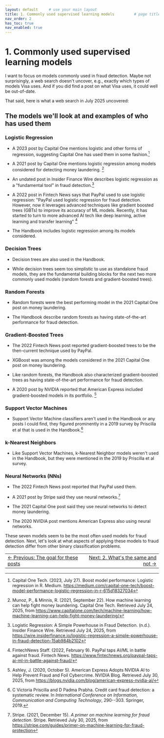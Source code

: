 ```yaml
---
layout: default     # use your main layout
title: 1. Commonly used supervised learning models         # page title
nav_order: 2
has_toc: true
nav_enabled: true
---
```


# 1. Commonly used supervised learning models

I want to focus on models commonly used in fraud detection. Maybe not
surprisingly, a web search doesn't uncover, e.g., exactly which types of
models Visa uses. And if you did find a post on what Visa uses, it could
well be out-of-date.

That said, here is what a web search in July 2025 uncovered:

## The models we'll look at and examples of who has used them

### Logistic Regression

- A 2023 post by Capital One mentions logistic and other forms of
  regression, suggesting Capital One has used them in some fashion.[^1]

- A 2021 post by Capital One mentions logistic regression among models
  considered for detecting money laundering. [^2]

- An undated post in Insider Finance Wire describes logistic regression
  as a "fundamental tool" in fraud detection.[^3]

<!-- -->

- A 2022 post in Fintech News says that PayPal used to use logistic
  regression: "PayPal used logistic regression for fraud detection.
  However, now it leverages advanced techniques like gradient boosted
  trees (GBTs) to improve its accuracy of ML models. Recently, it has
  started to turn to more advanced AI tech like deep learning, active
  learning and transfer learning" [^4]

<!-- -->

- The Handbook includes logistic regression among its models considered.

### Decision Trees 

- Decision trees are also used in the Handbook.

- While decision trees seem too simplistic to use as standalone fraud models, they are the fundamental
  building blocks for the next two more commonly used models (random forests and gradient-boosted
  trees).

### Random Forests 

- Random forests were the best performing model in the 2021 Capital One post on money laundering.

- The Handbook describe random forests as having state-of-the-art performance
  for fraud detection.

### Gradient-Boosted Trees 

- The 2022 Fintech News post reported gradient-boosted trees to be the then-current technique used
  by PayPal.

- XGBoost was among the models considered in the 2021 Capital One post
  on money laundering.

- Like random forests, the Handbook also characterized gradient-boosted trees as having
  state-of-the-art performance for fraud detection.

- A 2020 post by NVIDIA reported that American Express included gradient-boosted models in its portfolio. [^5]

### Support Vector Machines  

- Support Vector Machine classifiers aren't used in the Handbook or any posts I could find, they figured prominently
  in a 2019 survey by Priscilla et al that is used in the Handbook.[^6]

### k-Nearest Neighbors 

- Like Support Vector Machines, k-Nearest Neighbor models weren't used in the Handbook, but they were mentioned in the 2019
  by Priscilla et al survey.

### Neural Networks (NNs) 

- The 2022 Fintech News post reported that PayPal used them.

- A 2021 post by Stripe said they use neural networks.[^7]

- The 2021 Capital One post said they use neural networks to detect money
  laundering.

- The 2020 NVIDIA post mentions American Express also using neural networks.

These seven models seem to be the most often used models for fraud detection. Next, let's look at what aspects of applying these models to fraud detection differ from other binary classification problems.

[^1]: Capital One Tech. (2023, July 27). Boost model performance:
    Logistic regression in R. Medium.
    <https://medium.com/capital-one-tech/boost-model-performance-logistic-regression-in-r-615d18327034>

[^2]: Munoz, P., & Minnis, R. (2021, September 22). How machine learning
    can help fight money laundering. Capital One Tech. Retrieved July
    24, 2025, from
    <https://www.capitalone.com/tech/machine-learning/how-machine-learning-can-help-fight-money-laundering/>

[^3]: Logistic Regression: A Simple Powerhouse in Fraud Detection.
    (n.d.). Insider Finance Wire. Retrieved July 24, 2025, from
    <https://wire.insiderfinance.io/logistic-regression-a-simple-powerhouse-in-fraud-detection-15ab984b2102>

[^4]: FintechNews Staff. (2022, February 9). PayPal taps AI/ML in battle
    against fraud. Fintech News.
    <https://www.fintechnews.org/paypal-taps-ai-ml-in-battle-against-fraud/>

[^5]: Ashley, J. (2020, October 5). American Express Adopts NVIDIA AI to
    Help Prevent Fraud and Foil Cybercrime. NVIDIA Blog. Retrieved July
    30, 2025, from
    <https://blogs.nvidia.com/blog/american-express-nvidia-ai/>

[^6]: C Victoria Priscilla and D Padma Prabha. Credit card fraud
    detection: a systematic review. In *International Conference on
    Information, Communication and Computing Technology*, 290--303.
    Springer, 2019.

[^7]: Stripe. (2021, December 15). *A primer on machine learning for
    fraud detection*. Stripe. Retrieved July 30, 2025, from
    <https://stripe.com/guides/primer-on-machine-learning-for-fraud-protection>


<table width="100%">
  <tr>
    <td align="left">
      <a href="/">← Previous: The goal for these posts</a>
    </td>
    <td align="right">
      <a href="2-whats-the-same-and-not.html">Next: 2. What's the same and not →</a>
    </td>
  </tr>
</table>

